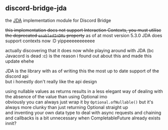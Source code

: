 ## discord-bridge-jda

the [JDA](https://jda.wiki/) implementation module for Discord Bridge

~~this implementation does not support Interaction Contexts, you must utilise the deprecated `enabledInDMs` property~~
as of at most version 5.3.0 JDA does support contexts now :D yippeeeeeeeeeee

actually discovering that it does now while playing around with JDA (bc Javacord is dead :c) is the reason i found out
about this and made this update ehehe

JDA is the library with as of writing this the most up to date support of the discord api  
but i honestly don't really like the api design

using nullable values as returns results in a less elegant way of dealing with the absence of the value than using Optional imo  
obviously you can always just wrap it by `Optional.ofNullable()` but it's always more clunky than just returning Optional straight up  
and inventing your own data type to deal with async requests and chaining and callbacks is a bit unnecessary
when CompletableFuture already exists innit?

